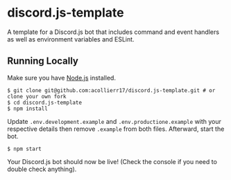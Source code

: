 # discord.js-template
A template for a Discord.js bot that includes command and event handlers as well as environment variables and ESLint.

## Running Locally
Make sure you have [Node.js](http://nodejs.org/) installed.
```
$ git clone git@github.com:acollierr17/discord.js-template.git # or clone your own fork
$ cd discord.js-template
$ npm install
```
Update `.env.development.example` and `.env.productione.example` with your respective details then remove `.example` from both files. Afterward, start the bot.
```
$ npm start
```
Your Discord.js bot should now be live! (Check the console if you need to double check anything).